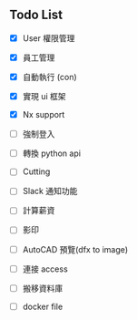 ## Todo List

- [x] User 權限管理
- [x] 員工管理
- [x] 自動執行 (con)
- [x] 實現 ui 框架
- [x] Nx support
- [ ] 強制登入
- [ ] 轉換 python api
- [ ] Cutting
- [ ] Slack 通知功能
- [ ] 計算薪資
- [ ] 影印
- [ ] AutoCAD 預覽(dfx to image)
- [ ] 連接 access
- [ ] 搬移資料庫
- [ ] docker file

